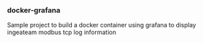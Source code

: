 ### docker-grafana
Sample project to build a docker container using grafana to display ingeateam modbus tcp log information

